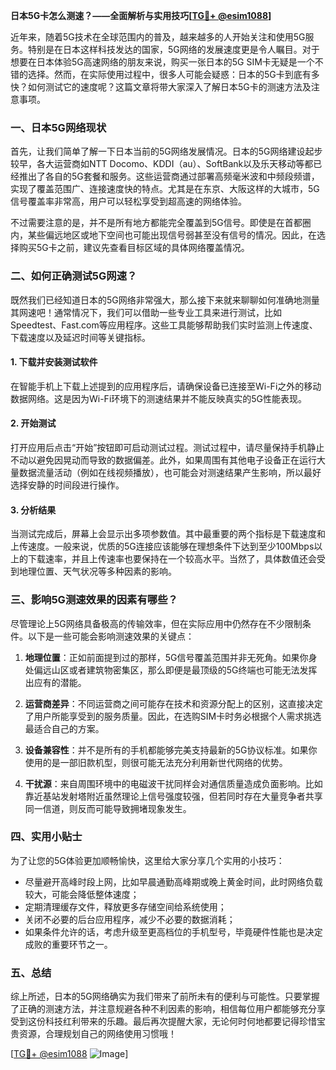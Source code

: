 **日本5G卡怎么测速？——全面解析与实用技巧[[TG💪+ @esim1088](https://t.me/s/esim1088)]**

近年来，随着5G技术在全球范围内的普及，越来越多的人开始关注和使用5G服务。特别是在日本这样科技发达的国家，5G网络的发展速度更是令人瞩目。对于想要在日本体验5G高速网络的朋友来说，购买一张日本的5G SIM卡无疑是一个不错的选择。然而，在实际使用过程中，很多人可能会疑惑：日本的5G卡到底有多快？如何测试它的速度呢？这篇文章将带大家深入了解日本5G卡的测速方法及注意事项。

### 一、日本5G网络现状

首先，让我们简单了解一下日本当前的5G网络发展情况。日本的5G网络建设起步较早，各大运营商如NTT Docomo、KDDI（au）、SoftBank以及乐天移动等都已经推出了各自的5G套餐和服务。这些运营商通过部署高频毫米波和中频段频谱，实现了覆盖范围广、连接速度快的特点。尤其是在东京、大阪这样的大城市，5G信号覆盖率非常高，用户可以轻松享受到超高速的网络体验。

不过需要注意的是，并不是所有地方都能完全覆盖到5G信号。即使是在首都圈内，某些偏远地区或地下空间也可能出现信号弱甚至没有信号的情况。因此，在选择购买5G卡之前，建议先查看目标区域的具体网络覆盖情况。

### 二、如何正确测试5G网速？

既然我们已经知道日本的5G网络非常强大，那么接下来就来聊聊如何准确地测量其网速吧！通常情况下，我们可以借助一些专业工具来进行测试，比如Speedtest、Fast.com等应用程序。这些工具能够帮助我们实时监测上传速度、下载速度以及延迟时间等关键指标。

#### 1. 下载并安装测试软件
在智能手机上下载上述提到的应用程序后，请确保设备已连接至Wi-Fi之外的移动数据网络。这是因为Wi-Fi环境下的测速结果并不能反映真实的5G性能表现。

#### 2. 开始测试
打开应用后点击“开始”按钮即可启动测试过程。测试过程中，请尽量保持手机静止不动以避免因晃动而导致的数据偏差。此外，如果周围有其他电子设备正在运行大量数据流量活动（例如在线视频播放），也可能会对测速结果产生影响，所以最好选择安静的时间段进行操作。

#### 3. 分析结果
当测试完成后，屏幕上会显示出多项参数值。其中最重要的两个指标是下载速度和上传速度。一般来说，优质的5G连接应该能够在理想条件下达到至少100Mbps以上的下载速率，并且上传速率也要保持在一个较高水平。当然了，具体数值还会受到地理位置、天气状况等多种因素的影响。

### 三、影响5G测速效果的因素有哪些？

尽管理论上5G网络具备极高的传输效率，但在实际应用中仍然存在不少限制条件。以下是一些可能会影响测速效果的关键点：

1. **地理位置**：正如前面提到过的那样，5G信号覆盖范围并非无死角。如果你身处偏远山区或者建筑物密集区，那么即便是最顶级的5G终端也可能无法发挥出应有的潜能。
   
2. **运营商差异**：不同运营商之间可能存在技术和资源分配上的区别，这直接决定了用户所能享受到的服务质量。因此，在选购SIM卡时务必根据个人需求挑选最适合自己的方案。
    
3. **设备兼容性**：并不是所有的手机都能够完美支持最新的5G协议标准。如果你使用的是一部旧款机型，则很可能无法充分利用新世代网络的优势。
    
4. **干扰源**：来自周围环境中的电磁波干扰同样会对通信质量造成负面影响。比如靠近基站发射塔附近虽然理论上信号强度较强，但若同时存在大量竞争者共享同一信道，则反而可能导致拥堵现象发生。

### 四、实用小贴士

为了让您的5G体验更加顺畅愉快，这里给大家分享几个实用的小技巧：
    
- 尽量避开高峰时段上网，比如早晨通勤高峰期或晚上黄金时间，此时网络负载较大，可能会降低整体速度；
- 定期清理缓存文件，释放更多存储空间给系统使用；
- 关闭不必要的后台应用程序，减少不必要的数据消耗；
- 如果条件允许的话，考虑升级至更高档位的手机型号，毕竟硬件性能也是决定成败的重要环节之一。

### 五、总结

综上所述，日本的5G网络确实为我们带来了前所未有的便利与可能性。只要掌握了正确的测速方法，并注意规避各种不利因素的影响，相信每位用户都能够充分享受到这份科技红利带来的乐趣。最后再次提醒大家，无论何时何地都要记得珍惜宝贵资源，合理规划自己的网络使用习惯哦！

[[TG💪+ @esim1088](https://t.me/s/esim1088) ![Image](https://i.postimg.cc/4NQfJmqS/Snipaste-2025-05-13-00-14-12.png)]